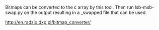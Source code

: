 Bitmaps can be converted to the c array by this tool.
Then run lsb-msb-swap.py on the output resulting in a _swapped file that can be used.

http://en.radzio.dxp.pl/bitmap_converter/
